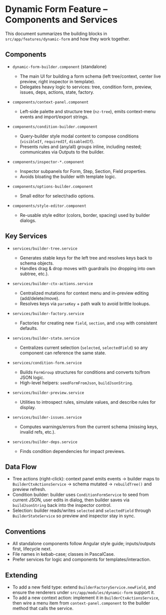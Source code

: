 # Dynamic Form Feature – Components and Services

This document summarizes the building blocks in `src/app/features/dynamic-form` and how they work together.

## Components

- `dynamic-form-builder.component` (standalone)
  - The main UI for building a form schema (left tree/context, center live preview, right inspector in template).
  - Delegates heavy logic to services: tree, condition form, preview, issues, deps, actions, state, factory.

- `components/context-panel.component`
  - Left-side palette and structure tree (`nz-tree`), emits context-menu events and import/export strings.

- `components/condition-builder.component`
  - Query-builder style modal content to compose conditions (`visibleIf`, `requiredIf`, `disabledIf`).
  - Presents rules and (any/all) groups inline, including nested; communicates via Outputs to the builder.

- `components/inspector-*.component`
  - Inspector subpanels for Form, Step, Section, Field properties.
  - Avoids bloating the builder with template logic.

- `components/options-builder.component`
  - Small editor for select/radio options.

- `components/style-editor.component`
  - Re-usable style editor (colors, border, spacing) used by builder dialogs.

## Key Services

- `services/builder-tree.service`
  - Generates stable keys for the left tree and resolves keys back to schema objects.
  - Handles drag & drop moves with guardrails (no dropping into own subtree, etc.).

- `services/builder-ctx-actions.service`
  - Centralized mutations for context menu and in-preview editing (add/delete/move).
  - Resolves keys via `parseKey` + path walk to avoid brittle lookups.

- `services/builder-factory.service`
  - Factories for creating new `field`, `section`, and `step` with consistent defaults.

- `services/builder-state.service`
  - Centralizes current selection (`selected`, `selectedField`) so any component can reference the same state.

- `services/condition-form.service`
  - Builds `FormGroup` structures for conditions and converts to/from JSON logic.
  - High-level helpers: `seedFormFromJson`, `buildJsonString`.

- `services/builder-preview.service`
  - Utilities to introspect rules, simulate values, and describe rules for display.

- `services/builder-issues.service`
  - Computes warnings/errors from the current schema (missing keys, invalid refs, etc.).

- `services/builder-deps.service`
  - Finds condition dependencies for impact previews.

## Data Flow

- Tree actions (right-click): context panel emits events → builder maps to `BuilderCtxActionsService` → schema mutated → `rebuildTree()` and preview refresh.
- Condition builder: builder uses `ConditionFormService` to seed from current JSON, user edits in dialog, then builder saves via `buildJsonString` back into the inspector control.
- Selection: builder reads/writes `selected` and `selectedField` through `BuilderStateService` so preview and inspector stay in sync.

## Conventions

- All standalone components follow Angular style guide; inputs/outputs first, lifecycle next.
- File names in kebab-case; classes in PascalCase.
- Prefer services for logic and components for templates/interaction.

## Extending

- To add a new field type: extend `BuilderFactoryService.newField`, and ensure the renderers under `src/app/modules/dynamic-form` support it.
- To add a new context action: implement it in `BuilderCtxActionsService`, then wire a menu item from `context-panel.component` to the builder method that calls the service.

